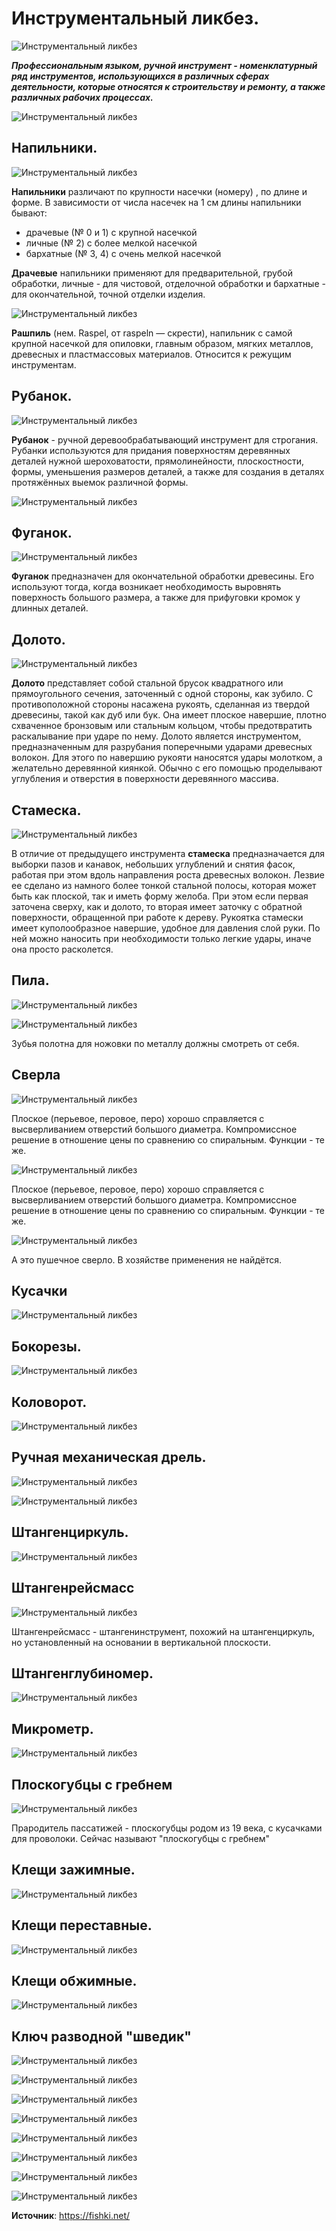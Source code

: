 # Инструментальный ликбез.

![Инструментальный ликбез](/images/Village/Master/hand-tools_1.jpg 'Инструментальный ликбез')

_**Профессиональным языком, ручной инструмент - номенклатурный ряд инструментов, использующихся в различных сферах деятельности, которые относятся к строительству и ремонту, а также различных рабочих процессах.**_

![Инструментальный ликбез](/images/Village/Master/hand-tools_2.jpg 'Инструментальный ликбез')

## Напильники.

![Инструментальный ликбез](/images/Village/Master/hand-tools_3.jpg 'Инструментальный ликбез')

**Напильники** различают по крупности насечки (номеру) , по длине и форме. В зависимости от числа насечек на 1 см длины напильники бывают:

- драчевые (№ 0 и 1) с крупной насечкой
- личные (№ 2) с более мелкой насечкой
- бархатные (№ 3, 4) с очень мелкой насечкой

**Драчевые** напильники применяют для предварительной, грубой обработки, личные - для чистовой, отделочной обработки и бархатные - для окончательной, точной отделки изделия.

![Инструментальный ликбез](/images/Village/Master/hand-tools_4.jpg 'Инструментальный ликбез')

**Рашпиль** (нем. Raspel, от raspeln — скрести), напильник с самой крупной насечкой для опиловки, главным образом, мягких металлов, древесных и пластмассовых материалов. Относится к режущим инструментам.

## Рубанок.

![Инструментальный ликбез](/images/Village/Master/hand-tools_5.jpg 'Инструментальный ликбез')

**Рубанок** - ручной деревообрабатывающий инструмент для строгания. Рубанки используются для придания поверхностям деревянных деталей нужной шероховатости, прямолинейности, плоскостности, формы, уменьшения размеров деталей, а также для создания в деталях протяжённых выемок различной формы.

![Инструментальный ликбез](/images/Village/Master/hand-tools_6.jpg 'Инструментальный ликбез')

## Фуганок.

![Инструментальный ликбез](/images/Village/Master/hand-tools_7.jpg 'Инструментальный ликбез')

**Фуганок** предназначен для окончательной обработки древесины. Его используют тогда, когда возникает необходимость выровнять поверхность большого размера, а также для прифуговки кромок у длинных деталей.

## Долото.

![Инструментальный ликбез](/images/Village/Master/hand-tools_8.jpg 'Инструментальный ликбез')

**Долото** представляет собой стальной брусок квадратного или прямоугольного сечения, заточенный с одной стороны, как зубило. С противоположной стороны насажена рукоять, сделанная из твердой древесины, такой как дуб или бук. Она имеет плоское навершие, плотно схваченное бронзовым или стальным кольцом, чтобы предотвратить раскалывание при ударе по нему. Долото является инструментом, предназначенным для разрубания поперечными ударами древесных волокон. Для этого по навершию рукояти наносятся удары молотком, а желательно деревянной киянкой. Обычно с его помощью проделывают углубления и отверстия в поверхности деревянного массива.

## Стамеска.

![Инструментальный ликбез](/images/Village/Master/hand-tools_9.jpg 'Инструментальный ликбез')

В отличие от предыдущего инструмента **стамеска** предназначается для выборки пазов и канавок, небольших углублений и снятия фасок, работая при этом вдоль направления роста древесных волокон. Лезвие ее сделано из намного более тонкой стальной полосы, которая может быть как плоской, так и иметь форму желоба. При этом если первая заточена сверху, как и долото, то вторая имеет заточку с обратной поверхности, обращенной при работе к дереву. Рукоятка стамески имеет куполообразное навершие, удобное для давления слой руки. По ней можно наносить при необходимости только легкие удары, иначе она просто расколется.

## Пила.

![Инструментальный ликбез](/images/Village/Master/hand-tools_10.jpg 'Инструментальный ликбез')

![Инструментальный ликбез](/images/Village/Master/hand-tools_11.jpg 'Инструментальный ликбез')

Зубья полотна для ножовки по металлу должны смотреть от себя.

## Сверла

![Инструментальный ликбез](/images/Village/Master/hand-tools_12.jpg 'Инструментальный ликбез')

Плоское (перьевое, перовое, перо) хорошо справляется с высверливанием отверстий большого диаметра. Компромиссное решение в отношение цены по сравнению со спиральным. Функции - те же.

![Инструментальный ликбез](/images/Village/Master/hand-tools_13.jpg 'Инструментальный ликбез')

Плоское (перьевое, перовое, перо) хорошо справляется с высверливанием отверстий большого диаметра. Компромиссное решение в отношение цены по сравнению со спиральным. Функции - те же.

![Инструментальный ликбез](/images/Village/Master/hand-tools_14.jpg 'Инструментальный ликбез')

А это пушечное сверло. В хозяйстве применения не найдётся.

## Кусачки

![Инструментальный ликбез](/images/Village/Master/hand-tools_15.jpg 'Инструментальный ликбез')

## Бокорезы.

![Инструментальный ликбез](/images/Village/Master/hand-tools_16.jpg 'Инструментальный ликбез')

## Коловорот.

![Инструментальный ликбез](/images/Village/Master/hand-tools_17.jpg 'Инструментальный ликбез')

## Ручная механическая дрель.

![Инструментальный ликбез](/images/Village/Master/hand-tools_18.jpg 'Инструментальный ликбез')

![Инструментальный ликбез](/images/Village/Master/hand-tools_19.jpg 'Инструментальный ликбез')

## Штангенциркуль.

![Инструментальный ликбез](/images/Village/Master/hand-tools_20.jpg 'Инструментальный ликбез')

## Штангенрейсмасс

![Инструментальный ликбез](/images/Village/Master/hand-tools_21.jpg 'Инструментальный ликбез')

Штангенрейсмасс - штангенинструмент, похожий на штангенциркуль, но установленный на основании в вертикальной плоскости.

## Штангенглубиномер.

![Инструментальный ликбез](/images/Village/Master/hand-tools_22.jpg 'Инструментальный ликбез')

## Микрометр.

![Инструментальный ликбез](/images/Village/Master/hand-tools_23.jpg 'Инструментальный ликбез')

## Плоскогубцы с гребнем

![Инструментальный ликбез](/images/Village/Master/hand-tools_35-1.jpg 'Инструментальный ликбез')

Прародитель пассатижей - плоскогубцы родом из 19 века, с кусачками для проволоки. Сейчас называют "плоскогубцы с гребнем"

## Клещи зажимные.

![Инструментальный ликбез](/images/Village/Master/hand-tools_24.jpg 'Инструментальный ликбез')

## Клещи переставные.

![Инструментальный ликбез](/images/Village/Master/hand-tools_25.jpg 'Инструментальный ликбез')

## Клещи обжимные.

![Инструментальный ликбез](/images/Village/Master/hand-tools_26.jpg 'Инструментальный ликбез')

## Ключ разводной "шведик"

![Инструментальный ликбез](/images/Village/Master/hand-tools_27.jpg 'Инструментальный ликбез')

![Инструментальный ликбез](/images/Village/Master/hand-tools_28.jpg 'Инструментальный ликбез')

![Инструментальный ликбез](/images/Village/Master/hand-tools_29.jpg 'Инструментальный ликбез')

![Инструментальный ликбез](/images/Village/Master/hand-tools_30.jpg 'Инструментальный ликбез')

![Инструментальный ликбез](/images/Village/Master/hand-tools_31.jpg 'Инструментальный ликбез')

![Инструментальный ликбез](/images/Village/Master/hand-tools_32.jpg 'Инструментальный ликбез')

![Инструментальный ликбез](/images/Village/Master/hand-tools_33.jpg 'Инструментальный ликбез')

![Инструментальный ликбез](/images/Village/Master/hand-tools_34.jpg 'Инструментальный ликбез')

**Источник**: https://fishki.net/
